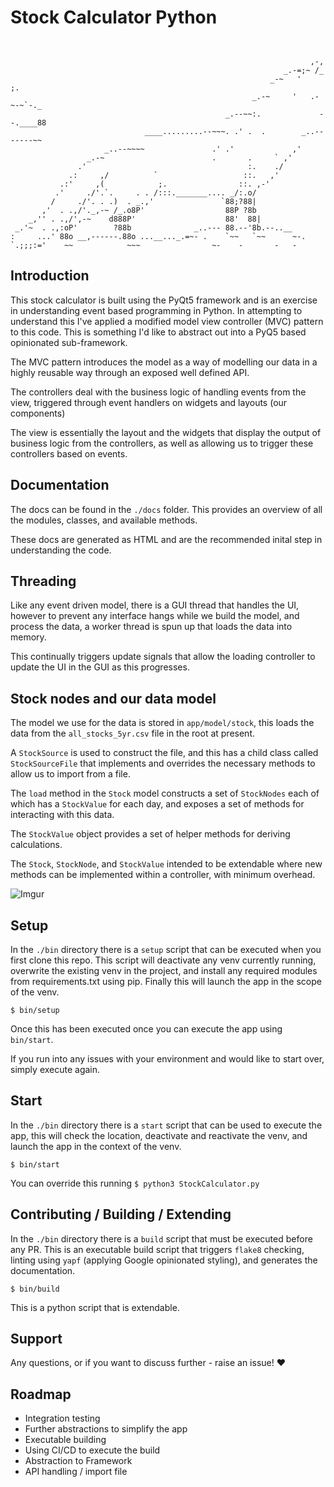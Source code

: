 # Stock Calculator Python
```


                                                                   ,-,
                                                             _.-=;~ /_
                                                          _-~   '     ;.
                                                      _.-~     '   .-~-~`-._
                                                _.--~~:.             --.____88
                              ____.........--~~~. .' .  .        _..-------~~
                     _..--~~~~               .' .'             ,'
                 _.-~                        .       .     ` ,'
               .'                                    :.    ./
             .:     ,/          `                   ::.   ,'
           .:'     ,(            ;.                ::. ,-'
          .'     ./'.`.     . . /:::._______.... _/:.o/
         /     ./'. . .)  . _.,'               `88;?88|
       ,'  . .,/'._,-~ /_.o8P'                  88P ?8b
    _,'' . .,/',-~    d888P'                    88'  88|
 _.'~  . .,:oP'        ?88b              _..--- 88.--'8b.--..__
:     ...' 88o __,------.88o ...__..._.=~- .    `~~   `~~      ~-.
`.;;;:='    ~~            ~~~                ~-    -       -   -

```
## Introduction
This stock calculator is built using the PyQt5 framework and is an exercise in understanding event based programming in Python. In attempting to understand this I've applied a modified model view controller (MVC) pattern to this code. This is something I'd like to abstract out into a PyQ5 based opinionated sub-framework.

The MVC pattern introduces the model as a way of modelling our data in a highly reusable way through an exposed well defined API.

The controllers deal with the business logic of handling events from the view, triggered through event handlers on widgets and layouts (our components)

The view is essentially the layout and the widgets that display the output of business logic from the controllers, as well as allowing us to trigger these controllers based on events.

## Documentation
The docs can be found in the `./docs` folder. This provides an overview of all the modules, classes, and available methods.

These docs are generated as HTML and are the recommended inital step in understanding the code.

## Threading
Like any event driven model, there is a GUI thread that handles the UI, however to prevent any interface hangs while we build the model, and process the data, a worker thread is spun up that loads the data into memory.

This continually triggers update signals that allow the loading controller to update the UI in the GUI as this progresses.

## Stock nodes and our data model

The model we use for the data is stored in `app/model/stock`, this loads the data from the `all_stocks_5yr.csv` file in the root at present.

A `StockSource` is used to construct the file, and this has a child class called `StockSourceFile` that implements and overrides the necessary methods to allow us to import from a file.

The `load` method in the `Stock` model constructs a set of `StockNodes` each of which has a `StockValue` for each day, and exposes a set of methods for interacting with this data.

The `StockValue` object provides a set of helper methods for deriving calculations.

The `Stock`, `StockNode`, and `StockValue` intended to be extendable where new methods can be implemented within a controller, with minimum overhead.

![Imgur](https://i.imgur.com/IUfzvH9.png)

## Setup

In the `./bin` directory there is a `setup` script that can be executed when you first clone this repo. This script will deactivate any venv currently running, overwrite the existing venv in the project, and install any required modules from requirements.txt using pip. Finally this will launch the app in the scope of the venv.

```
$ bin/setup
```

Once this has been executed once you can execute the app using `bin/start`.

If you run into any issues with your environment and would like to start over, simply execute again.

## Start
In the `./bin` directory there is a `start` script that can be used to execute the app, this will check the location, deactivate and reactivate the venv, and launch the app in the context of the venv.

```
$ bin/start
```

You can override this running `$ python3 StockCalculator.py`

## Contributing / Building / Extending

In the `./bin` directory there is a `build` script that must be executed before any PR. This is an executable build script that triggers `flake8` checking, linting using `yapf` (applying Google opinionated styling), and generates the documentation.

```
$ bin/build
```

This is a python script that is extendable.

## Support
Any questions, or if you want to discuss further - raise an issue! :heart:


## Roadmap

- Integration testing
- Further abstractions to simplify the app
- Executable building
- Using CI/CD to execute the build
- Abstraction to Framework
- API handling / import file
